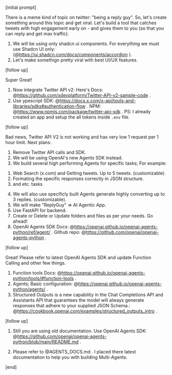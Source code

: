 
[initial prompt]

There is a meme kind of topic on twitter: "being a reply guy". So, let's create something around this topic and get viral. Let's build a tool that catches tweets with high engagement early on - and gives them to you (so that you can reply and get max traffic).
1. We will be using only shadcn ui components. For everything we must use Shadcn UI only: (@https://ui.shadcn.com/docs/components/accordion ).
2. Let's make somethign pretty viral with best UI/UX features.


[follow up]

Super Great!
1. Now integrate Twitter API v2: Here's Docs: @https://github.com/xdevplatform/Twitter-API-v2-sample-code . 
2. Use ypescript SDK: @https://docs.x.com/x-api/tools-and-libraries/sdks#authentication-flow . NPM: @https://www.npmjs.com/package/twitter-api-sdk .
PS: I already created an app and setup the all tokens inside `.env` file.


[follow up]

Bad news, Twitter API V2 is not working and has very low 1 request per 1 hour limit. 
Next plans:
1. Remove Twitter API calls and SDK.
2. We will be using OpenAI's new Agents SDK instead.
3. We build several high performing Agents for specific tasks; 
For example: 
1) Web Search (x.com) and Getting tweets. Up to 5 tweets. (customizable).
2) Formating the specific responses correctly in JSON structure.
3) and etc. tasks
4. We will also use specificly built Agents generate highly converting up to 3 replies. (customizable).
5. We will make "ReplyGuy" => AI Agentic App.
6. Use FastAPI for backend. 
7. Create or Delete or Update folders and files as per your needs. Go ahead!
8. OpenAI Agents SDK Docs: @https://openai.github.io/openai-agents-python/ref/agent/ . Github repo: @https://github.com/openai/openai-agents-python .

[follow up]

Great! 
Please refer to latest OpenAI Agents SDK and update Function Calling and other few things.
1. Function tools Docs: @https://openai.github.io/openai-agents-python/tools/#function-tools .
2. Agents; Basic configuration: @https://openai.github.io/openai-agents-python/agents/ .
3. Structured Outputs is a new capability in the Chat Completions API and Assistants API that guarantees the model will always generate responses that adhere to your supplied JSON Schema.: @https://cookbook.openai.com/examples/structured_outputs_intro .


[follow up]

1. Still you are using old documentation. Use OpenAI Agents SDK: @https://github.com/openai/openai-agents-python/blob/main/README.md .

2. Please refer to @AGENTS_DOCS.md . I placed there latest documentation to help you with building Multi-Agents.

[end]